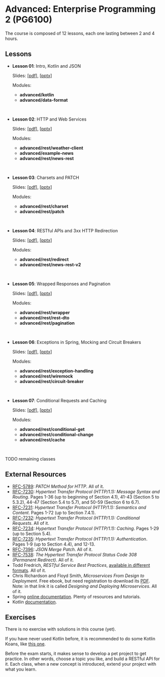 # Advanced: Enterprise Programming 2 (PG6100)

The course is composed of 12 lessons, each one lasting between 2 and 4 hours.

## Lessons

* **Lesson 01**: Intro, Kotlin and JSON
  
  Slides: [[pdf]](slides/lesson_01_intro.pdf), 
          [[pptx]](slides/lesson_01_intro.pptx)
          
  Modules:     
  
  * **advanced/kotlin**
  * **advanced/data-format**            

<br />

* **Lesson 02**: HTTP and Web Services
  
  Slides: [[pdf]](slides/lesson_02.pdf), 
          [[pptx]](slides/lesson_02.pptx)
          
  Modules:     
  
  * **advanced/rest/weather-client**
  * **advanced/example-news**
  * **advanced/rest/news-rest**

<br />

* **Lesson 03**: Charsets and PATCH
  
  Slides: [[pdf]](slides/lesson_03.pdf), 
          [[pptx]](slides/lesson_03.pptx)
          
  Modules:     
  
  * **advanced/rest/charset**
  * **advanced/rest/patch**

<br />


* **Lesson 04**: RESTful APIs and 3xx HTTP Redirection
  
  Slides: [[pdf]](slides/lesson_04.pdf), 
          [[pptx]](slides/lesson_04.pptx)
          
  Modules:     
  
  * **advanced/rest/redirect**
  * **advanced/rest/news-rest-v2**

<br />

* **Lesson 05**: Wrapped Responses and Pagination
  
  Slides: [[pdf]](slides/lesson_05.pdf), 
          [[pptx]](slides/lesson_05.pptx)
          
  Modules:     
  
  * **advanced/rest/wrapper**
  * **advanced/rest/rest-dto**
  * **advanced/rest/pagination**

<br />

* **Lesson 06**: Exceptions in Spring, Mocking and Circuit Breakers
  
  Slides: [[pdf]](slides/lesson_06.pdf), 
          [[pptx]](slides/lesson_06.pptx)
          
  Modules:     
  
  * **advanced/rest/exception-handling**
  * **advanced/rest/wiremock**
  * **advanced/rest/circuit-breaker**

<br />


* **Lesson 07**: Conditional Requests and Caching
  
  Slides: [[pdf]](slides/lesson_07.pdf), 
          [[pptx]](slides/lesson_07.pptx)
          
  Modules:     
  
  * **advanced/rest/conditional-get**
  * **advanced/rest/conditional-change**
  * **advanced/rest/cache**

<br />

TODO remaining classes

## External Resources

* [RFC-5789](https://tools.ietf.org/html/rfc5789): *PATCH Method for HTTP*. 
  All of it.
* [RFC-7230](https://tools.ietf.org/html/rfc7230): *Hypertext Transfer Protocol (HTTP/1.1): Message Syntax and Routing*.
  Pages 1-36 (up to beginning of Section 4.1), 
  41-43 (Section 5 to 5.3.2),
  44-47 (Section 5.4 to 5.7),
  and 50-59 (Section 6 to 6.7).
* [RFC-7231](https://tools.ietf.org/html/rfc7231): *Hypertext Transfer Protocol (HTTP/1.1): Semantics and Content*.
  Pages 1-72 (up to Section 7.4.1).
* [RFC-7232](https://tools.ietf.org/html/rfc7232): *Hypertext Transfer Protocol (HTTP/1.1): Conditional Requests*.
  All of it.  
* [RFC-7234](https://tools.ietf.org/html/rfc7234): *Hypertext Transfer Protocol (HTTP/1.1): Caching*. 
  Pages 1-29 (up to Section 5.4).
* [RFC-7235](https://tools.ietf.org/html/rfc7235): *Hypertext Transfer Protocol (HTTP/1.1): Authentication*. 
  Pages 1-9 (up to Section 4.4),
  and 12-13.
* [RFC-7396](https://tools.ietf.org/html/rfc7396): *JSON Merge Patch*.
  All of it.
* [RFC-7538](https://tools.ietf.org/html/rfc7538): *The Hypertext Transfer Protocol Status Code 308 (Permanent Redirect)*.
  All of it.    
* Todd Fredrich, *RESTful Service Best Practices*, [available in different formats](https://www.restapitutorial.com/resources.html).
  All  of it.  
* Chris Richardson and Floyd Smith, *Microservices From Design to Deployment*.
  Free ebook, but need registration to download its [PDF](https://www.nginx.com/resources/library/designing-deploying-microservices/).
  Note: in that link it is called *Designing and Deploying Microservices*.  All of it.
* Spring [online documentation](https://spring.io).
  Plenty of resources and tutorials.
* Kotlin [documentation](https://kotlinlang.org/docs/kotlin-docs.pdf).

## Exercises

There is no exercise with solutions in this course (yet).

If you have never used Kotlin before, it is recommended to do some
Kotlin Koans, like [this one](https://kotlinlang.org/docs/tutorials/koans.html). 

Before the exam starts, it makes sense to develop a pet project to get practice.
In other words, choose a topic you like, and build a RESTful API for it.
Each class, when a new concept is introduced, extend your project with what
you learn. 
